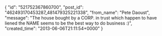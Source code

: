  {
   "id": "521752367860700",
   "post_id": "462493170453287_481479325221338",
   "from_name": "Pete Daoust",
   "message": "The house bought by a CORP. in trust which happen to have liened the NAME seems to be the best way to do business :)",
   "created_time": "2013-06-06T21:11:54+0000"
 }
